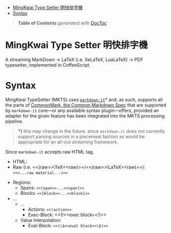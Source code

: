 

- [MingKwai Type Setter 明快排字機](#mingkwai-type-setter-明快排字機)
- [Syntax](#syntax)

> **Table of Contents**  *generated with [DocToc](http://doctoc.herokuapp.com/)*


# MingKwai Type Setter 明快排字機

A streaming MarkDown -> LaTeX (i.e. XeLaTeX, LuaLaTeX) -> PDF typesetter,
implemented in CoffeeScript.

# Syntax

MingKwai TypeSetter (MKTS) uses
[`markdown-it`](https://github.com/markdown-it/markdown-it)* and, as such,
supports all the parts of [CommonMark, the Common Markdown
Spec](http://commonmark.org/) that are supported by `markdown-it` core—or any
available syntax plugin—offers, provided an adapter for the given feature has
been integrated into the MKTS processing pipeline.

> **\*)** this may change in the future, since `markdown-it` does not currently
> support parsing sources in a piecemeal fashion as would be appropriate
> for an all-out streaming framework.

Since `markdown-it` accepts raw HTML tag,

* HTML:
* Raw (i.e. <<(raw>>\TeX<<raw)>>/<<(raw>>\LaTeX<<raw)>>): `<<<...raw material...>>>`
<!-- * Raw (i.e. <<<\TeX>>>/<<<\LaTeX>>>): `<<<...raw material...>>>` -->
* Regions:
  <!-- distinction between span and block needed? -->
  * Spans: `<<(span>>...<<span)>>`
  * Blocks: `<<[block>>...<<block]>>`
* ...
  * ...
    * Actions: `<<!action>>`
    * Exec-Block: <<(!>>exec block<<!)>>
  * Value Interpolation:
    <!-- * Variables: `<<$variable>>` -->
    * Eval-Block: `<<(\$>>eval block<<\$)>>`
